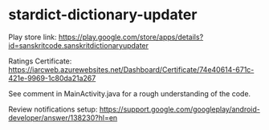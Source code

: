 # stardict-dictionary-updater

Play store link: https://play.google.com/store/apps/details?id=sanskritcode.sanskritdictionaryupdater

Ratings Certificate: https://iarcweb.azurewebsites.net/Dashboard/Certificate/74e40614-671c-421e-9969-1c80da21a267

See comment in MainActivity.java for a rough understanding of the code.

Review notifications setup: https://support.google.com/googleplay/android-developer/answer/138230?hl=en


